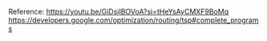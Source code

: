 Reference:
https://youtu.be/GiDsjIBOVoA?si=tHeYsAyCMXF9BoMq
https://developers.google.com/optimization/routing/tsp#complete_programs
